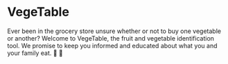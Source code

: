 # VegeTable
Ever been in the grocery store unsure whether or not to buy one vegetable or another? Welcome to VegeTable, the fruit and vegetable identification tool. We promise to keep you informed and educated about what you and your family eat. :evergreen_tree: :deciduous_tree:


